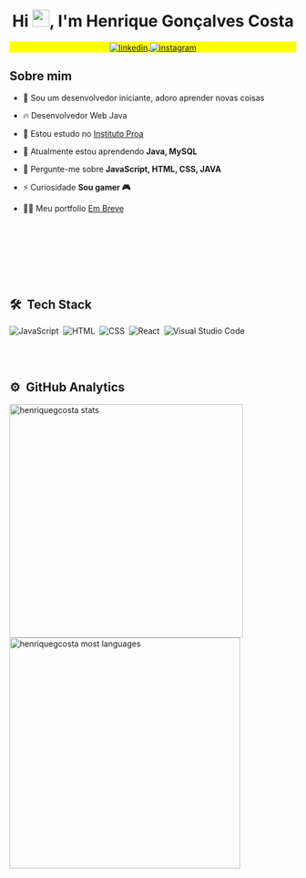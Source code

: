 <!--<img align="right" height="590em" src="https://raw.githubusercontent.com/gist/Henriquegcosta/31d988fd13a4a61bba015f7d753a8a6a/raw/09fedf554040ba2351724363daf1f34006458a3b/githubcard2.svg"/> 
-->

<h1 align="center">Hi <img src="https://raw.githubusercontent.com/kaueMarques/kaueMarques/master/hi.gif" height="30px">, I'm Henrique Gonçalves Costa</h1>
<p align="center" style="background:yellow">
<a href="https://www.linkedin.com/in/henriquegcosta/" target="_blank">
  <img align="center" src="https://img.shields.io/badge/-Henriquegcosta-05122A?style=flat&logo=linkedin" alt="linkedin"/>
</a>
<a href="https://www.instagram.com/heriquegc/" target="_blank">
 <img align="center" src="https://img.shields.io/badge/-Henriquegcosta-05122A?style=flat&logo=instagram" alt="instagram"/>
</a>
</p>


## Sobre mim

  - 📕 Sou um desenvolvedor iniciante, adoro aprender novas coisas

  - 🔥 Desenvolvedor Web Java

  - 🔭 Estou estudo no [Instituto Proa](https://www.proa.org.br/)

  - 🌱 Atualmente estou aprendendo **Java, MySQL**

  - 💬 Pergunte-me sobre **JavaScript, HTML, CSS, JAVA**

  - ⚡ Curiosidade **Sou gamer 🎮**

  - 👨‍💻 Meu portfolio [Em Breve]()



<br><br><br><br><br><br>

## 🛠 &nbsp;Tech Stack

<!--![Node.js](https://img.shields.io/badge/-Node.js-05122A?style=flat&logo=node.js)&nbsp;-->
![JavaScript](https://img.shields.io/badge/-JavaScript-05122A?style=flat&logo=javascript)&nbsp;
![HTML](https://img.shields.io/badge/-HTML-05122A?style=flat&logo=HTML5)&nbsp;
![CSS](https://img.shields.io/badge/-CSS-05122A?style=flat&logo=CSS3&logoColor=1572B6)&nbsp;
![React](https://img.shields.io/badge/-React-05122A?style=flat&logo=react)&nbsp;
![Visual Studio Code](https://img.shields.io/badge/-Visual%20Studio%20Code-05122A?style=flat&logo=visual-studio-code&logoColor=007ACC)&nbsp;
<!--![Git](https://img.shields.io/badge/-Git-05122A?style=flat&logo=git)&nbsp;
![GitHub](https://img.shields.io/badge/-GitHub-05122A?style=flat&logo=github)&nbsp;
![Markdown](https://img.shields.io/badge/-Markdown-05122A?style=flat&logo=markdown)&nbsp;-->

<!--![PostgreSQL](https://img.shields.io/badge/-PostgreSQL-05122A?style=flat&logo=postgresql)&nbsp;
![SQLite](https://img.shields.io/badge/-SQLite-05122A?style=flat&logo=sqlite)&nbsp;-->


<br><br>

## ⚙️ &nbsp;GitHub Analytics

<p align="left">
<img width="410em" src="https://github-readme-stats.vercel.app/api?username=Henriquegcosta&show_icons=true&theme=tokyonight" alt="henriquegcosta stats"/>
<img width="405em" src="https://github-readme-stats.vercel.app/api/top-langs/?username=Henriquegcosta&layout=compact&theme=tokyonight" alt="henriquegcosta most languages"/>
</p>


<br><br>
<!--
<div align="left">

## My Contributions
![Snake animation](https://github.com/Henriquegcosta/Henriquegcosta/blob/output/github-contribution-grid-snake.svg)
  
</div>

<br>
-->

<!--

<img width="490em" src="https://github-readme-twitter-gazf.vercel.app/api?id=maykbrito&layout=wide&show_reply=off&show_retweet=off" />


**maykbrito/maykbrito** is a ✨ _special_ ✨ repository because its `README.md` (this file) appears on your GitHub profile.

Here are some ideas to get you started:

- 🔭 I’m currently working on ...
- 🌱 I’m currently learning ...
- 👯 I’m looking to collaborate on ...
- 🤔 I’m looking for help with ...
- 💬 Ask me about ...
- 📫 How to reach me: ...
- 😄 Pronouns: ...
- ⚡ Fun fact: ...
-->
